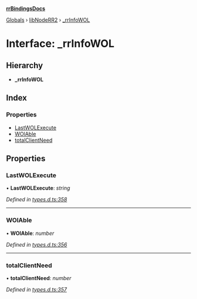**[rrBindingsDocs](../README.md)**

[Globals](../README.md) › [libNodeRR2](../modules/libnoderr2.md) › [_rrInfoWOL](libnoderr2._rrinfowol.md)

# Interface: _rrInfoWOL

## Hierarchy

* **_rrInfoWOL**

## Index

### Properties

* [LastWOLExecute](libnoderr2._rrinfowol.md#lastwolexecute)
* [WOlAble](libnoderr2._rrinfowol.md#wolable)
* [totalClientNeed](libnoderr2._rrinfowol.md#totalclientneed)

## Properties

###  LastWOLExecute

• **LastWOLExecute**: *string*

*Defined in [types.d.ts:358](https://github.com/Novalis15/rrBindings/blob/33d8d78/nodeJS/win64/v6/types.d.ts#L358)*

___

###  WOlAble

• **WOlAble**: *number*

*Defined in [types.d.ts:356](https://github.com/Novalis15/rrBindings/blob/33d8d78/nodeJS/win64/v6/types.d.ts#L356)*

___

###  totalClientNeed

• **totalClientNeed**: *number*

*Defined in [types.d.ts:357](https://github.com/Novalis15/rrBindings/blob/33d8d78/nodeJS/win64/v6/types.d.ts#L357)*